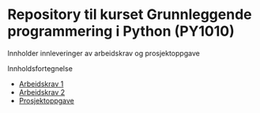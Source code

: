 # Repository til kurset Grunnleggende programmering i Python (PY1010)

Innholder innleveringer av arbeidskrav og prosjektoppgave

Innholdsfortegnelse

- [Arbeidskrav 1](arbeidskrav1.py)
- [Arbeidskrav 2](Arbeidskrav2.ipynb)
- [Prosjektoppgave](prosjektoppgave.ipynb)

